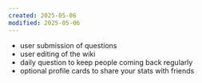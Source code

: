 ```yaml
---
created: 2025-05-06
modified: 2025-05-06
---
```

- user submission of questions
- user editing of the wiki
- daily question to keep people coming back regularly
- optional profile cards to share your stats with friends